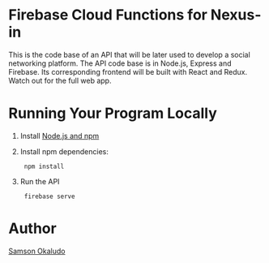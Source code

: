 # Firebase Cloud Functions for Nexus-in

This is the code base of an API that will be later used to develop a social networking platform. The API code base is in Node.js, Express and Firebase. Its corresponding frontend will be built with React and Redux. Watch out for the full web app.

# Running Your Program Locally

1. Install [Node.js and npm](https://nodejs.org/en/)

2. Install npm dependencies:

        npm install

3. Run the API

        firebase serve
# Author
[Samson Okaludo](https://samsonludo.netlify.app/)
